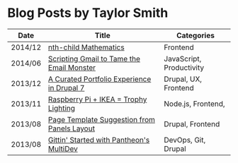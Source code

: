# Blog Posts by Taylor Smith

| Date    | Title                                              | Categories               |
|---------|----------------------------------------------------|--------------------------|
| 2014/12 | [nth-child Mathematics][NTH]                       | Frontend                 |
| 2014/06 | [Scripting Gmail to Tame the Email Monster][SG]    | JavaScript, Productivity |
| 2013/12 | [A Curated Portfolio Experience in Drupal 7][PORT] | Drupal, UX, Frontend     |
| 2013/11 | [Raspberry Pi + IKEA = Trophy Lighting][IKEA]      | Node.js, Frontend,       |
| 2013/08 | [Page Template Suggestion from Panels Layout][TPL] | Drupal, Frontend         |
| 2013/08 | [Gittin' Started with Pantheon's MultiDev][PMD]    | DevOps, Git, Drupal      |

[NTH]: 2014-12-nth-child-math/README.md
[SG]: 2014-06-scripting-gmail/README.md
[PORT]: 2013-12-drupal-7-portfolio-experience/README.md
[IKEA]: 2013-11-idea-raspberry-pi-light/README.md
[TPL]: 2013-08-panels-page-tpl/README.md
[PMD]: 2013-08-pantheon-multidev/README.md

